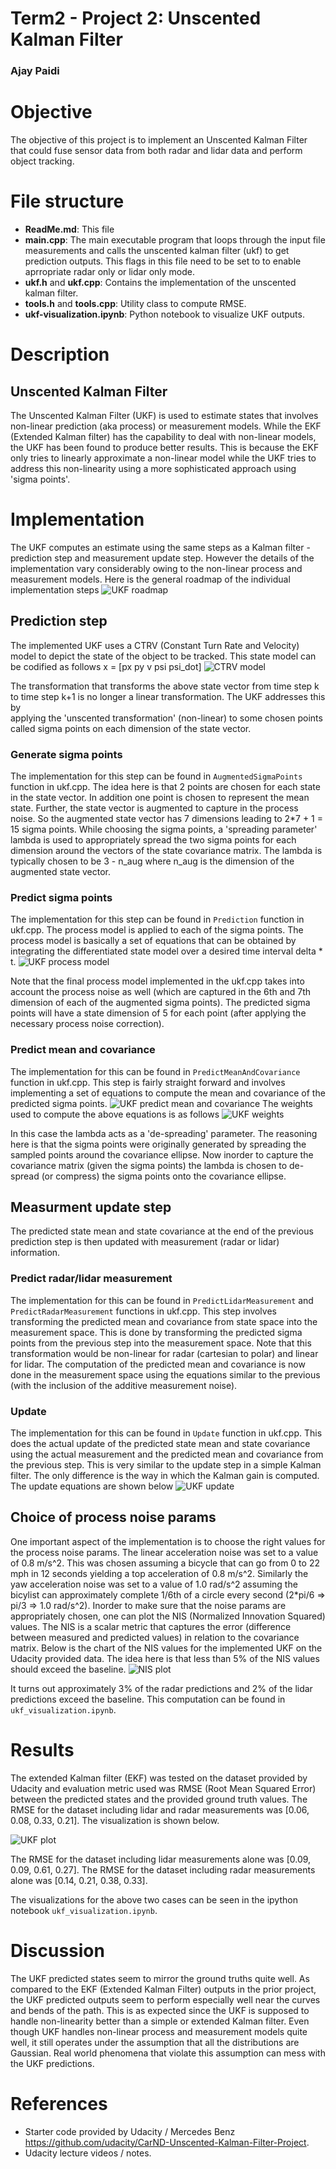 # Term2 - Project 2: Unscented Kalman Filter
### Ajay Paidi

# Objective
The objective of this project is to implement an Unscented Kalman Filter that could fuse sensor data from both radar and lidar data and perform object tracking.

# File structure
- **ReadMe.md**: This file
- **main.cpp**: The main executable program that loops through the input file measurements and calls the unscented kalman filter (ukf) to get prediction outputs. This flags in this file need to be set to to enable aprropriate radar only or lidar only mode.
- **ukf.h** and **ukf.cpp**: Contains the implementation of the unscented kalman filter.
- **tools.h** and **tools.cpp**: Utility class to compute RMSE.
- **ukf-visualization.ipynb**: Python notebook to visualize UKF outputs.

# Description

## Unscented Kalman Filter
The Unscented Kalman Filter (UKF) is used to estimate states that involves non-linear prediction (aka process) or measurement models. While the EKF (Extended Kalman filter) has the capability to deal with non-linear models, the UKF has been found to produce better results. This is because the EKF only tries to linearly approximate a non-linear model while the UKF tries to address this non-linearity using a more sophisticated approach using 'sigma points'.

# Implementation
The UKF computes an estimate using the same steps as a Kalman filter - prediction step and measurement update step. However the details of the implementation vary considerably owing to the non-linear process and measurement models. Here is the general roadmap of the individual implementation steps
![UKF roadmap](ukf_roadmap.png)

## Prediction step
The implemented UKF uses a CTRV (Constant Turn Rate and Velocity) model to depict the state of the object to be tracked. This state model can be codified as follows
x = [px py v psi psi_dot]
![CTRV model](ctrv_model.png)

The transformation that transforms the above state vector from time step k to time step k+1 is no longer a linear transformation. The UKF addresses this by  
applying the 'unscented transformation' (non-linear) to some chosen points called sigma points on each dimension of the state vector.

### Generate sigma points
The implementation for this step can be found in `AugmentedSigmaPoints` function in ukf.cpp.
The idea here is that 2 points are chosen for each state in the state vector. In addition one point is chosen to represent the mean state. Further, the state vector is augmented to capture in the process noise. So the augmented state vector has 7 dimensions leading to 2*7 + 1 = 15 sigma points. While choosing the sigma points, a 'spreading parameter' lambda is used to appropriately spread the two sigma points for each dimension around the vectors of the state covariance matrix. The lambda is typically chosen to be 3 - n_aug where n_aug is the dimension of the augmented state vector.   

### Predict sigma points
The implementation for this step can be found in `Prediction` function in ukf.cpp.
The process model is applied to each of the sigma points. The process model is basically a set of equations that can be obtained by integrating the differentiated state model over a desired time interval delta * t.
![UKF process model](ukf_process_model.png)

Note that the final process model implemented in the ukf.cpp takes into account the process noise as well (which are captured in the 6th and 7th dimension of each of the augmented sigma points). The predicted sigma points will have a state dimension of 5 for each point (after applying the necessary process noise correction).

### Predict mean and covariance
The implementation for this can be found in `PredictMeanAndCovariance` function in ukf.cpp.
This step is fairly straight forward and involves implementing a set of equations to compute the mean and covariance of the predicted sigma points.
![UKF predict mean and covariance](ukf_predict_mean_cov.png)
The weights used to compute the above equations is as follows
![UKF weights](ukf_weights.png)

In this case the lambda acts as a 'de-spreading' parameter. The reasoning here is that the sigma points were originally generated by spreading the sampled points around the covariance ellipse. Now inorder to capture the covariance matrix (given the sigma points) the lambda is chosen to de-spread (or compress) the sigma points onto the covariance ellipse.

## Measurment update step
The predicted state mean and state covariance at the end of the previous prediction step is then updated with measurement (radar or lidar) information.

### Predict radar/lidar measurement
The implementation for this can be found in `PredictLidarMeasurement` and `PredictRadarMeasurement` functions in ukf.cpp.
This step involves transforming the predicted mean and covariance from state space into the measurement space. This is done by transforming the predicted sigma points from the previous step into the measurement space. Note that this transformation would be non-linear for radar (cartesian to polar) and linear for lidar. The computation of the predicted mean and covariance is now done in the measurement space using the equations similar to the previous (with the inclusion of the additive measurement noise).

### Update
The implementation for this can be found in `Update` function in ukf.cpp.
This does the actual update of the predicted state mean and state covariance using the actual measurement and the predicted mean and covariance from the previous step. This is very similar to the update step in a simple Kalman filter. The only difference is the way in which the Kalman gain is computed. The update equations are shown below
![UKF update](ukf_update.png)


## Choice of process noise params
One important aspect of the implementation is to choose the right values for the process noise params. The linear acceleration noise was set to a value of 0.8 m/s^2. This was chosen assuming a bicycle that can go from 0 to 22 mph in 12 seconds yielding a top acceleration of 0.8 m/s^2. Similarly the yaw acceleration noise was set to a value of 1.0 rad/s^2 assuming the bicylist can approximately complete 1/6th of a circle every second (2*pi/6 => pi/3 => 1.0 rad/s^2).
Inorder to make sure that the noise params are appropriately chosen, one can plot the NIS (Normalized Innovation Squared) values. The NIS is a scalar metric that captures the error (difference between measured and predicted values) in relation to the covariance matrix. Below is the chart of the NIS values for the implemented UKF on the Udacity provided data. The idea here is that less than 5% of the NIS values should exceed the baseline.
![NIS plot](NIS_plot.png)

It turns out approximately 3% of the radar predictions and 2% of the lidar predictions exceed the baseline. This computation can be found in `ukf_visualization.ipynb`.

# Results
The extended Kalman filter (EKF)  was tested on the dataset provided by Udacity and evaluation metric used was RMSE (Root Mean Squared Error) between the predicted states and the provided ground truth values.
The RMSE for the dataset including lidar and radar measurements was [0.06, 0.08, 0.33, 0.21]. The visualization is shown below.

![UKF plot](ukf_plot.png)

The RMSE for the dataset including lidar measurements alone was [0.09, 0.09, 0.61, 0.27].
The RMSE for the dataset including radar measurements alone was [0.14, 0.21, 0.38, 0.33].

The visualizations for the above two cases can be seen in the ipython notebook `ukf_visualization.ipynb`.

# Discussion

The UKF predicted states seem to mirror the ground truths quite well. As compared to the EKF (Extended Kalman Filter) outputs in the prior project, the UKF predicted outputs seem to perform especially well near the curves and bends of the path. This is as expected since the UKF is supposed to handle non-linearity better than a simple or extended Kalman filter. Even though UKF handles non-linear process and measurement models quite well, it still operates under the assumption that all the distributions are Gaussian. Real world phenomena that violate this assumption can mess with the UKF predictions.

# References
- Starter code provided by Udacity / Mercedes Benz https://github.com/udacity/CarND-Unscented-Kalman-Filter-Project.
- Udacity lecture videos / notes.
